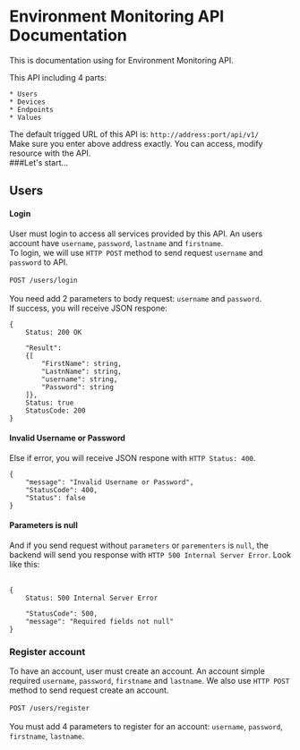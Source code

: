 # Environment Monitoring API Documentation

This is documentation using for Environment Monitoring API.

This API including 4 parts:
</br>
```
* Users
* Devices
* Endpoints
* Values
```

The default trigged URL of this API is: ``http://address:port/api/v1/``</br>
Make sure you enter above address exactly. You can access, modify resource with the API.<br>
###Let's start...
## Users
#### Login
User must login to access all services provided by this API. An users account have ```username```, ```password```, ```lastname``` and ```firstname```.</br>
To login, we will use ``HTTP POST`` method to send request ``username`` and ``password`` to API.
</br>
</br>
``POST /users/login``
</br>
</br>
You need add 2 parameters to body request: ``username`` and ``password``.</br>
If success, you will receive JSON respone:
```
{
    Status: 200 OK

    "Result":
    {[
        "FirstName": string,
        "LastnName": string,
        "username": string,
        "Password": string
    ]},
    Status: true
    StatusCode: 200
}
```
#### Invalid Username or Password
Else if error, you will receive JSON respone with ``HTTP Status: 400``.
```
{
    "message": "Invalid Username or Password",
    "StatusCode": 400,
    "Status": false
}
```
#### Parameters is null
And if you send request without `parameters` or `parementers` is `null`, the backend will send you response with ``HTTP 500 Internal Server Error``. Look like this:</br><br>
``` 
{
    Status: 500 Internal Server Error

    "StatusCode": 500,
    "message": "Required fields not null"
}
```
### Register account
To have an account, user must create an account. An account simple required ``username``, ``password``, ``firstname`` and ``lastname``. We also use ``HTTP POST`` method to send request create an account.
</br>
</br>
``POST /users/register``
</br>
</br>
You must add 4 parameters to register for an account: ``username``, ``password``, ``firstname``, ``lastname``.</br>
